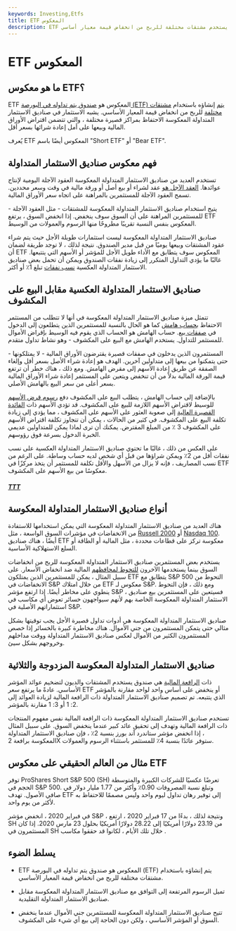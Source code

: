 ```yaml
---
keywords: Investing,Etfs
title: ETF المعكوس
description: ETF المعكوس هو صندوق يتم تداوله في البورصة يستخدم مشتقات مختلفة للربح من انخفاض قيمة معيار أساسي.
---
```


# ETF المعكوس
## ما هو معكوس ETF؟

ETF المعكوس هو [صندوق يتم تداوله في البورصة (ETF) يتم](/etf) إنشاؤه باستخدام [مشتقات مختلفة](/derivative) للربح من انخفاض قيمة المعيار الأساسي. يشبه الاستثمار في صناديق الاستثمار المتداولة المعكوسة الاحتفاظ بمراكز قصيرة مختلفة ، والتي تتضمن اقتراض الأوراق المالية وبيعها على أمل إعادة شرائها بسعر أقل.

يُعرف ETF المعكوس أيضًا باسم "Short ETF" أو "Bear ETF".

## فهم معكوس صناديق الاستثمار المتداولة

تستخدم العديد من صناديق الاستثمار المتداولة المعكوسة العقود الآجلة اليومية لإنتاج عوائدها. [العقد الآجل هو](/futurescontract) عقد لشراء أو بيع أصل أو ورقة مالية في وقت وسعر محددين. تسمح العقود الآجلة للمستثمرين بالمراهنة على اتجاه سعر الأوراق المالية.

يتيح استخدام صناديق الاستثمار المتداولة المعكوسة للمشتقات - مثل العقود الآجلة - للمستثمرين المراهنة على أن السوق سوف ينخفض. إذا انخفض السوق ، يرتفع ETF المعكوس بنفس النسبة تقريبًا مطروحًا منها الرسوم والعمولات من الوسيط.

صناديق الاستثمار المتداولة المعكوسة ليست استثمارات طويلة الأجل حيث يتم شراء عقود المشتقات وبيعها يوميًا من قبل مدير الصندوق. نتيجة لذلك ، لا توجد طريقة لضمان أن ETF المعكوس سوف يتطابق مع الأداء طويل الأجل للمؤشر أو الأسهم التي يتتبعها. غالبًا ما يؤدي التداول المتكرر إلى زيادة نفقات الصندوق ويمكن أن تحمل بعض صناديق الاستثمار المتداولة العكسية [نسب نفقات](/expenseratio) تبلغ 1٪ أو أكثر.

## صناديق الاستثمار المتداولة العكسية مقابل البيع على المكشوف

تتمثل ميزة صناديق الاستثمار المتداولة المعكوسة في أنها لا تتطلب من المستثمر الاحتفاظ [بحساب هامش](/marginaccount) كما هو الحال بالنسبة للمستثمرين الذين يتطلعون إلى الدخول في [صفقات بيع](/short). حساب الهامش هو الحساب الذي يقوم فيه الوسيط بإقراض الأموال للمستثمر للتداول. يستخدم الهامش مع البيع على المكشوف - وهو نشاط تداول متقدم.

المستثمرون الذين يدخلون في صفقات قصيرة يقترضون الأوراق المالية - لا يمتلكونها - حتى يتمكنوا من بيعها إلى متداولين آخرين. الهدف هو إعادة شراء الأصل بسعر أقل وإلغاء الصفقة عن طريق إعادة الأسهم إلى مقرض الهامش. ومع ذلك ، هناك خطر أن ترتفع قيمة الورقة المالية بدلاً من أن تنخفض ويتعين على المستثمر إعادة شراء الأوراق المالية بسعر أعلى من سعر البيع بالهامش الأصلي.

بالإضافة إلى حساب الهامش ، يتطلب البيع على المكشوف دفع [رسوم قرض الأسهم](/stock-loan-fee) للوسيط لاقتراض الأسهم اللازمة للبيع على المكشوف. قد تؤدي الأسهم ذات [الفائدة القصيرة العالية](/shortinterest) إلى صعوبة العثور على الأسهم على المكشوف ، مما يؤدي إلى زيادة تكلفة البيع على المكشوف. في كثير من الحالات ، يمكن أن تتجاوز تكلفة اقتراض الأسهم على المكشوف 3 ٪ من المبلغ المقترض. يمكنك أن ترى لماذا يمكن للمتداولين عديمي الخبرة الدخول بسرعة فوق رؤوسهم.

على العكس من ذلك ، غالبًا ما تحتوي صناديق الاستثمار المتداولة العكسية على نسب نفقات أقل من 2٪ ويمكن شراؤها من قبل أي شخص لديه حساب وساطة. على الرغم من نسب المصاريف ، فإنه لا يزال من الأسهل والأقل تكلفة للمستثمر أن يتخذ مركزًا في ETF معكوسًا من بيع الأسهم على المكشوف.

<h5> <a href=""> TTT </a> </h5>

## أنواع صناديق الاستثمار المتداولة المعكوسة

هناك العديد من صناديق الاستثمار المتداولة المعكوسة التي يمكن استخدامها للاستفادة من الانخفاضات في مؤشرات السوق الواسعة ، مثل [Russell 2000](/russell2000) أو [Nasdaq 100](/nasdaq100). أيضًا ، هناك صناديق ETF معكوسة تركز على قطاعات محددة ، مثل المالية أو الطاقة أو السلع الاستهلاكية الأساسية.

يستخدم بعض المستثمرين صناديق الاستثمار المتداولة المعكوسة للربح من انخفاضات السوق بينما يستخدمها الآخرون [للتحوط لمحافظهم](/hedge) المالية ضد انخفاض الأسعار. على سبيل المثال ، يمكن للمستثمرين الذين يمتلكون ETF يتطابق مع S&P 500 التحوط من الانخفاضات في S&P من خلال امتلاك ETF معكوس لـ S&P. ومع ذلك ، فإن التحوط ينطوي على مخاطر أيضًا. إذا ارتفع مؤشر S&P ، فسيتعين على المستثمرين بيع صناديق الاستثمار المتداولة المعكوسة الخاصة بهم لأنهم سيواجهون خسائر تعوض أي مكاسب في استثماراتهم الأصلية في S&P.

صناديق الاستثمار المتداولة المعكوسة هي أدوات تداول قصيرة الأجل يجب توقيتها بشكل مثالي حتى يتمكن المستثمرون من جني الأموال. هناك مخاطرة كبيرة بالخسائر إذا خصص المستثمرون الكثير من الأموال لعكس صناديق الاستثمار المتداولة ووقت مداخلهم وخروجهم بشكل سيئ.

## صناديق الاستثمار المتداولة المعكوسة المزدوجة والثلاثية

ذات [الرافعة المالية](/leveraged-etf) هي صندوق يستخدم المشتقات والديون لتضخيم عوائد المؤشر الأساسي. عادةً ما يرتفع سعر ETF أو ينخفض على أساس واحد لواحد مقارنة بالمؤشر الذي يتتبعه. تم تصميم صناديق الاستثمار المتداولة ذات الرافعة المالية لزيادة العوائد إلى 2: 1 أو 3: 1 مقارنة بالمؤشر.

تستخدم صناديق الاستثمار المتداولة المعكوسة ذات الرافعة المالية نفس مفهوم المنتجات ذات الرافعة المالية وتهدف إلى تحقيق عائد كبير عندما ينخفض السوق. على سبيل المثال ، إذا انخفض مؤشر ستاندرد آند بورز بنسبة 2٪ ، فإن صناديق الاستثمار المتداولة المعكوسة برافعة 2X ستوفر عائدًا بنسبة 4٪ للمستثمر باستثناء الرسوم والعمولات.

## مثال من العالم الحقيقي على معكوس ETF

توفر ProShares Short S&P 500 (SH) تعرضًا عكسيًا للشركات الكبيرة والمتوسطة الحجم في S&P 500. وتبلغ نسبة المصروفات 0.90٪ وأكثر من 1.77 مليار دولار في صافي الأصول. تهدف ETF إلى توفير رهان تداول ليوم واحد وليس مصممًا للاحتفاظ به لأكثر من يوم واحد.

في فبراير 2020 ، انخفض مؤشر S&P ، ونتيجة لذلك ، بدءًا من 17 فبراير 2020 ، ارتفع SH من 23.19 دولارًا أمريكيًا إلى 28.22 دولارًا أمريكيًا بحلول 23 مارس 2020. إذا كان المستثمرون في SH خلال تلك الأيام ، لكانوا قد حققوا مكاسب .

## يسلط الضوء

- ETF المعكوس هو صندوق يتم تداوله في البورصة (ETF) يتم إنشاؤه باستخدام مشتقات مختلفة للربح من انخفاض قيمة المعيار الأساسي.

- تميل الرسوم المرتفعة إلى التوافق مع صناديق الاستثمار المتداولة المعكوسة مقابل صناديق الاستثمار المتداولة التقليدية.

- تتيح صناديق الاستثمار المتداولة المعكوسة للمستثمرين جني الأموال عندما ينخفض السوق أو المؤشر الأساسي ، ولكن دون الحاجة إلى بيع أي شيء على المكشوف.


